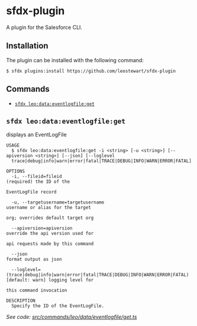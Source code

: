 # sfdx-plugin

A plugin for the Salesforce CLI.

## Installation

The plugin can be installed with the following command:

```sh-session
$ sfdx plugins:install https://github.com/leostewart/sfdx-plugin
```

## Commands
  <!-- commands -->
* [`sfdx leo:data:eventlogfile:get`](#sfdx-leodataeventlogfileget)

## `sfdx leo:data:eventlogfile:get`

displays an EventLogFile

```
USAGE
  $ sfdx leo:data:eventlogfile:get -i <string> [-u <string>] [--apiversion <string>] [--json] [--loglevel 
  trace|debug|info|warn|error|fatal|TRACE|DEBUG|INFO|WARN|ERROR|FATAL]

OPTIONS
  -i, --fileid=fileid                                                               (required) the ID of the
                                                                                    EventLogFile record

  -u, --targetusername=targetusername                                               username or alias for the target
                                                                                    org; overrides default target org

  --apiversion=apiversion                                                           override the api version used for
                                                                                    api requests made by this command

  --json                                                                            format output as json

  --loglevel=(trace|debug|info|warn|error|fatal|TRACE|DEBUG|INFO|WARN|ERROR|FATAL)  [default: warn] logging level for
                                                                                    this command invocation

DESCRIPTION
  Specify the ID of the EventLogFile.
```

_See code: [src/commands/leo/data/eventlogfile/get.ts](https://github.com/leostewart/sfdx-plugin/blob/v0.1.0/src/commands/leo/data/eventlogfile/get.ts)_
<!-- commandsstop -->
